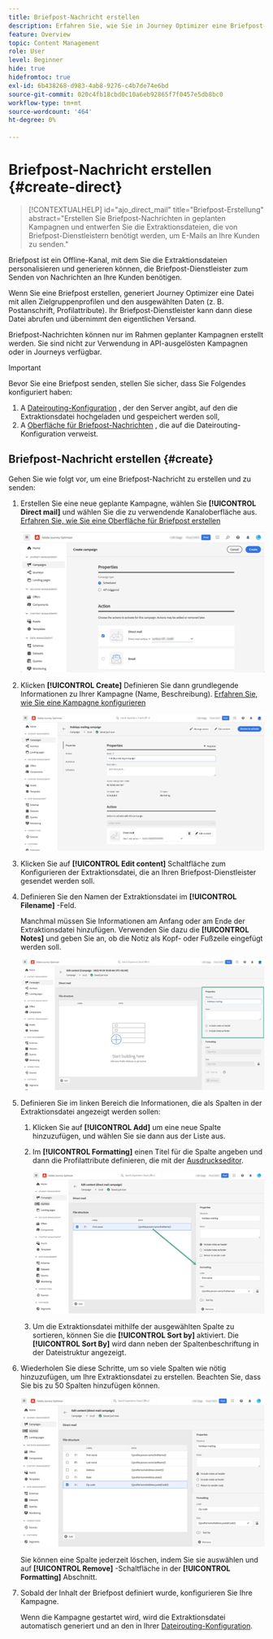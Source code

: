 ```yaml
---
title: Briefpost-Nachricht erstellen
description: Erfahren Sie, wie Sie in Journey Optimizer eine Briefpost-Nachricht erstellen
feature: Overview
topic: Content Management
role: User
level: Beginner
hide: true
hidefromtoc: true
exl-id: 6b438268-d983-4ab8-9276-c4b7de74e6bd
source-git-commit: 020c4fb18cbd0c10a6eb92865f7f0457e5db8bc0
workflow-type: tm+mt
source-wordcount: '464'
ht-degree: 0%

---
```


# Briefpost-Nachricht erstellen {#create-direct}

>[!CONTEXTUALHELP]
>id="ajo_direct_mail"
>title="Briefpost-Erstellung"
>abstract="Erstellen Sie Briefpost-Nachrichten in geplanten Kampagnen und entwerfen Sie die Extraktionsdateien, die von Briefpost-Dienstleistern benötigt werden, um E-Mails an Ihre Kunden zu senden."

Briefpost ist ein Offline-Kanal, mit dem Sie die Extraktionsdateien personalisieren und generieren können, die Briefpost-Dienstleister zum Senden von Nachrichten an Ihre Kunden benötigen.

Wenn Sie eine Briefpost erstellen, generiert Journey Optimizer eine Datei mit allen Zielgruppenprofilen und den ausgewählten Daten (z. B. Postanschrift, Profilattribute). Ihr Briefpost-Dienstleister kann dann diese Datei abrufen und übernimmt den eigentlichen Versand.

Briefpost-Nachrichten können nur im Rahmen geplanter Kampagnen erstellt werden. Sie sind nicht zur Verwendung in API-ausgelösten Kampagnen oder in Journeys verfügbar.

>[!IMPORTANT]
>
>Bevor Sie eine Briefpost senden, stellen Sie sicher, dass Sie Folgendes konfiguriert haben:
>
>1. A [Dateirouting-Konfiguration](../direct-mail/direct-mail-configuration.md#file-routing-configuration) , der den Server angibt, auf den die Extraktionsdatei hochgeladen und gespeichert werden soll,
>1. A [Oberfläche für Briefpost-Nachrichten](../direct-mail/direct-mail-configuration.md#direct-mail-surface) , die auf die Dateirouting-Konfiguration verweist.


## Briefpost-Nachricht erstellen {#create}

Gehen Sie wie folgt vor, um eine Briefpost-Nachricht zu erstellen und zu senden:

1. Erstellen Sie eine neue geplante Kampagne, wählen Sie **[!UICONTROL Direct mail]** und wählen Sie die zu verwendende Kanaloberfläche aus. [Erfahren Sie, wie Sie eine Oberfläche für Briefpost erstellen](../direct-mail/direct-mail-configuration.md#direct-mail-surface)

   ![](assets/direct-mail-campaign.png)

1. Klicken **[!UICONTROL Create]** Definieren Sie dann grundlegende Informationen zu Ihrer Kampagne (Name, Beschreibung). [Erfahren Sie, wie Sie eine Kampagne konfigurieren](../campaigns/create-campaign.md)

   ![](assets/direct-mail-edit.png)

1. Klicken Sie auf **[!UICONTROL Edit content]** Schaltfläche zum Konfigurieren der Extraktionsdatei, die an Ihren Briefpost-Dienstleister gesendet werden soll.

1. Definieren Sie den Namen der Extraktionsdatei im **[!UICONTROL Filename]** -Feld.

   Manchmal müssen Sie Informationen am Anfang oder am Ende der Extraktionsdatei hinzufügen. Verwenden Sie dazu die **[!UICONTROL Notes]** und geben Sie an, ob die Notiz als Kopf- oder Fußzeile eingefügt werden soll.

   <!--Click on the button to the right of the Output file field and enter the desired label. You can use personalization fields, content blocks and dynamic text (see Defining content). For example, you can complete the label with the delivery ID or the extraction date.-->

   ![](assets/direct-mail-properties.png)

1. Definieren Sie im linken Bereich die Informationen, die als Spalten in der Extraktionsdatei angezeigt werden sollen:

   1. Klicken Sie auf **[!UICONTROL Add]** um eine neue Spalte hinzuzufügen, und wählen Sie sie dann aus der Liste aus.

   1. Im **[!UICONTROL Formatting]** einen Titel für die Spalte angeben und dann die Profilattribute definieren, die mit der [Ausdruckseditor](../personalization/personalization-build-expressions.md).

      ![](assets/direct-mail-content.png)

   1. Um die Extraktionsdatei mithilfe der ausgewählten Spalte zu sortieren, können Sie die **[!UICONTROL Sort by]** aktiviert. Die **[!UICONTROL Sort By]** wird dann neben der Spaltenbeschriftung in der Dateistruktur angezeigt.

1. Wiederholen Sie diese Schritte, um so viele Spalten wie nötig hinzuzufügen, um Ihre Extraktionsdatei zu erstellen. Beachten Sie, dass Sie bis zu 50 Spalten hinzufügen können.

   ![](assets/direct-mail-complete.png)

   Sie können eine Spalte jederzeit löschen, indem Sie sie auswählen und auf **[!UICONTROL Remove]** -Schaltfläche in der **[!UICONTROL Formatting]** Abschnitt.

1. Sobald der Inhalt der Briefpost definiert wurde, konfigurieren Sie Ihre Kampagne.

   Wenn die Kampagne gestartet wird, wird die Extraktionsdatei automatisch generiert und an den in Ihrer [Dateirouting-Konfiguration](../direct-mail/direct-mail-configuration.md).
